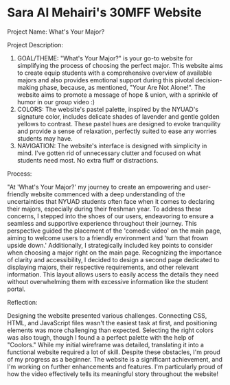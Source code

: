 # Sara Al Mehairi's 30MFF Website

Project Name: What's Your Major?

Project Description:

1. GOAL/THEME: "What's Your Major?" is your go-to website for simplifying the process of choosing the perfect major. This website aims to create equip students with a comprehensive overview of available majors and also provides emotional support during this pivotal decision-making phase, because, as mentioned, "Your Are Not Alone!". The website aims to promote a message of hope & union, with a sprinkle of humor in our group video :)
2. COLORS: The website's pastel palette, inspired by the NYUAD's signature color, includes delicate shades of lavender and gentle golden yellows to contrast. These pastel hues are designed to evoke tranquility and provide a sense of relaxation, perfectly suited to ease any worries students may have.
3. NAVIGATION: The website's interface is designed with simplicity in mind. I've gotten rid of unnecessary clutter and focused on what students need most. No extra fluff or distractions.


Process:

"At 'What's Your Major?' my journey to create an empowering and user-friendly website commenced with a deep understanding of the uncertainties that NYUAD students often face when it comes to declaring their majors, especially during their freshman year. To address these concerns, I stepped into the shoes of our users, endeavoring to ensure a seamless and supportive experience throughout their journey. This perspective guided the placement of the 'comedic video' on the main page, aiming to welcome users to a friendly environment and 'turn that frown upside down.' Additionally, I strategically included key points to consider when choosing a major right on the main page. Recognizing the importance of clarity and accessibility, I decided to design a second page dedicated to displaying majors, their respective requirements, and other relevant information. This layout allows users to easily access the details they need without overwhelming them with excessive information like the student portal.


Reflection:

Designing the website presented various challenges. Connecting CSS, HTML, and JavaScript files wasn't the easiest task at first, and positioning elements was more challenging than expected. Selecting the right colors was also tough, though I found a a perfect palette with the help of "Coolors." While my initial wireframe was detailed, translating it into a functional website required a lot of skill. Despite these obstacles, I'm proud of my progress as a beginner. The website is a significant achievement, and I'm working on further enhancements and features. I'm particularly proud of how the video effectively tells its meaningful story throughout the website!
